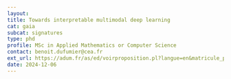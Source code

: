 ```yaml
---
layout:
title: Towards interpretable multimodal deep learning
cat: gaia
subcat: signatures
type: phd
profile: MSc in Applied Mathematics or Computer Science
contact: benoit.dufumier@cea.fr
ext_url: https://adum.fr/as/ed/voirproposition.pl?langue=en&matricule_prop=59492&site=PSaclay
date: 2024-12-06
---
```

